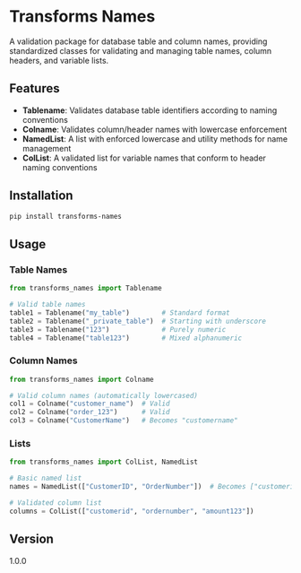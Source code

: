 # Transforms Names

A validation package for database table and column names, providing standardized classes for validating and managing table names, column headers, and variable lists.

## Features

- **Tablename**: Validates database table identifiers according to naming conventions
- **Colname**: Validates column/header names with lowercase enforcement  
- **NamedList**: A list with enforced lowercase and utility methods for name management
- **ColList**: A validated list for variable names that conform to header naming conventions

## Installation

```bash
pip install transforms-names
```

## Usage

### Table Names

```python
from transforms_names import Tablename

# Valid table names
table1 = Tablename("my_table")        # Standard format
table2 = Tablename("_private_table")  # Starting with underscore
table3 = Tablename("123")             # Purely numeric
table4 = Tablename("table123")        # Mixed alphanumeric
```

### Column Names

```python
from transforms_names import Colname

# Valid column names (automatically lowercased)
col1 = Colname("customer_name")  # Valid
col2 = Colname("order_123")      # Valid
col3 = Colname("CustomerName")   # Becomes "customername"
```

### Lists

```python
from transforms_names import ColList, NamedList

# Basic named list
names = NamedList(["CustomerID", "OrderNumber"])  # Becomes ["customerid", "ordernumber"]

# Validated column list
columns = ColList(["customerid", "ordernumber", "amount123"])
```

## Version

1.0.0